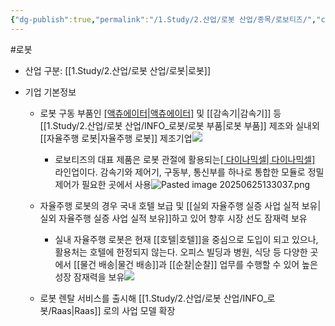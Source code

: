 ```yaml
---
{"dg-publish":true,"permalink":"/1.Study/2.산업/로봇 산업/종목/로보티즈/","created":"2024-11-20T21:02:28.071+09:00","updated":"2025-06-25T13:30:39.811+09:00"}
---
```


#로봇 

- 산업 구분: [[1.Study/2.산업/로봇 산업/로봇\|로봇]]


- 기업 기본정보
	-  로봇 구동 부품인 [[액츄에이터\|액츄에이터]]([[구동기\|구동기]]) 및 [[감속기\|감속기]] 등 [[1.Study/2.산업/로봇 산업/INFO_로봇/로봇 부품\|로봇 부품]] 제조와 실내외 [[자율주행 로봇\|자율주행 로봇]] 제조기업![](https://i.imgur.com/Elbz8Jb.png)
		- 로보티즈의 대표 제품은 로봇 관절에 활용되는[[ 다이나믹셀\| 다이나믹셀]](액츄에이터) 라인업이다. 감속기와 제어기, 구동부, 통신부를 하나로 통합한 모듈로 정밀 제어가 필요한 곳에서 사용![Pasted image 20250625133037.png](/img/user/attachments/Pasted%20image%2020250625133037.png)
	- 자율주행 로봇의 경우 국내 호텔 보급 및 [[실외 자율주행 실증 사업 실적 보유\|실외 자율주행 실증 사업 실적 보유]]하고 있어 향후 시장 선도 잠재력 보유
		- 실내 자율주행 로봇은 현재 [[호텔\|호텔]]을 중심으로 도입이 되고 있으나, 활용처는 호텔에 한정되지 않는다. 오피스 빌딩과 병원, 식당 등 다양한 곳에서 [[물건 배송\|물건 배송]]과 [[순찰\|순찰]] 업무를 수행할 수 있어 높은 성장 잠재력을 보유![](https://i.imgur.com/6xop0Po.png)

	- 로봇 렌탈 서비스를 출시해 [[1.Study/2.산업/로봇 산업/INFO_로봇/Raas\|Raas]] 로의 사업 모델 확장
